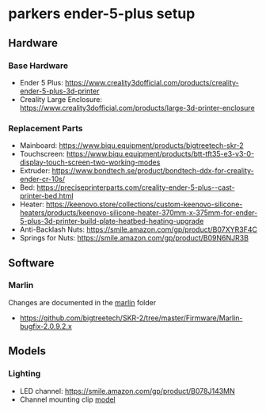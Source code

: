 # parkers ender-5-plus setup

## Hardware
### Base Hardware
* Ender 5 Plus: https://www.creality3dofficial.com/products/creality-ender-5-plus-3d-printer
* Creality Large Enclosure: https://www.creality3dofficial.com/products/large-3d-printer-enclosure

### Replacement Parts
* Mainboard: https://www.biqu.equipment/products/bigtreetech-skr-2
* Touchscreen: https://www.biqu.equipment/products/btt-tft35-e3-v3-0-display-touch-screen-two-working-modes
* Extruder: https://www.bondtech.se/product/bondtech-ddx-for-creality-ender-cr-10s/
* Bed: https://preciseprinterparts.com/creality-ender-5-plus--cast-printer-bed.html
* Heater: https://keenovo.store/collections/custom-keenovo-silicone-heaters/products/keenovo-silicone-heater-370mm-x-375mm-for-ender-5-plus-3d-printer-build-plate-heatbed-heating-upgrade
* Anti-Backlash Nuts: https://smile.amazon.com/gp/product/B07XYR3F4C
* Springs for Nuts: https://smile.amazon.com/gp/product/B09N6NJR3B

## Software
### Marlin
Changes are documented in the [marlin](marlin/) folder
* https://github.com/bigtreetech/SKR-2/tree/master/Firmware/Marlin-bugfix-2.0.9.2.x

## Models
### Lighting
* LED channel: https://smile.amazon.com/gp/product/B078J143MN
* Channel mounting clip [model](models/e5p-enclosure-lighting-mount.stl)